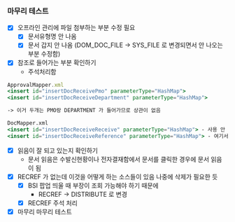 ### 마무리 테스트
- [x]  오프라인 관리에 파일 첨부하는 부분 수정 필요
    - [x]  문서유형명 안 나옴
    - [x]  문서 갑지 안 나옴 (DOM_DOC_FILE -> SYS_FILE 로 변경되면서 안 나오는 부분 수정함)
- [x]  참조로 들어가는 부분 확인하기
    - 주석처리함

```jsx
ApprovalMapper.xml
<insert id="insertDocReceivePmo" parameterType="HashMap">
<insert id="insertDocReceiveDepartment" parameterType="HashMap">

-> 이거 두개는 PMO랑 DEPARTMENT 가 들어가므로 상관이 없음

DocMapper.xml
<insert id="insertDocReceiveReceive" parameterType="HashMap"> - 사용 안 함
<insert id="insertDocReceiveReference" parameterType="HashMap"> - 여기서 문제 -> 주석 처리하기로 함
```



- [x]  읽음이 잘 되고 있는지 확인하기
    - 문서 읽음은 수발신현황이나 전자결재함에서 문서를 클릭한 경우에 문서 읽음이 됨
- [x]  RECREF 가 없는데 이것을 어떻게 하는 소스들이 있음 나중에 삭제가 필요한 듯
    - [x]  BSI 팝업 띄울 때 부장이 조회 가능해야 하기 때문에
        - RECREF -> DISTRIBUTE 로 변경
    - [x]  RECREF 주석 처리
- [x]  마무리 마무리 테스트
